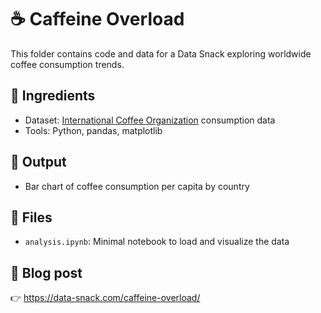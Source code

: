 # ☕ Caffeine Overload

This folder contains code and data for a Data Snack exploring worldwide coffee consumption trends.

## 🛒 Ingredients
- Dataset: [International Coffee Organization](https://www.ico.org/) consumption data
- Tools: Python, pandas, matplotlib

## 🍳 Output
- Bar chart of coffee consumption per capita by country

## 📁 Files
- `analysis.ipynb`: Minimal notebook to load and visualize the data

## 🔗 Blog post
👉 https://data-snack.com/caffeine-overload/
